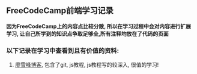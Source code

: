 ## FreeCodeCamp前端学习记录
**因为FreeCodeCamp上的内容点比较分散, 所以在学习过程中会对内容进行扩展学习, 让自己所学到的知识点争取足够全,所有注释均放在了代码的页面**

### 以下记录在学习中查看到且有价值的资料:
1. [廖雪峰博客](https://www.liaoxuefeng.com/), 包含了git, js教程, js教程写的较深入, 很值的学习!


